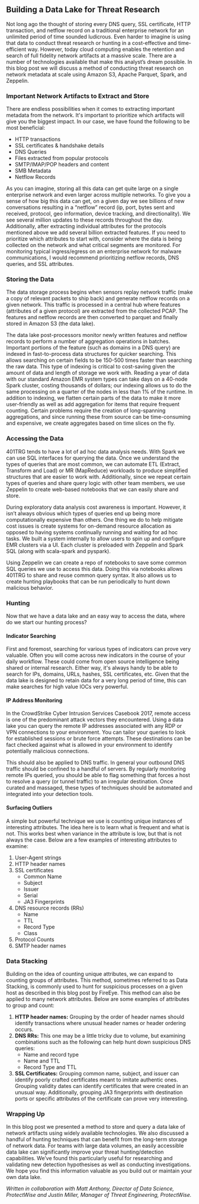 ## Building a Data Lake for Threat Research

Not long ago the thought of storing every DNS query, SSL certificate, HTTP transaction, and netflow record on a traditional enterprise network for an unlimited period of time sounded ludicrous. Even harder to imagine is using that data to conduct threat research or hunting in a cost-effective and time-efficient way. However, today cloud computing enables the retention and search of full fidelity network artifacts at a massive scale. There are a number of technologies available that make this analyst’s dream possible. In this blog post we will discuss a method of conducting threat research on network metadata at scale using Amazon S3, Apache Parquet, Spark, and Zeppelin. 

### Important Network Artifacts to Extract and Store  

There are endless possibilities when it comes to extracting important metadata from the network. It's important to prioritize which artifacts will give you the biggest impact. In our case, we have found the following to be most beneficial:

- HTTP transactions
- SSL certificates & handshake details
- DNS Queries
- Files extracted from popular protocols
- SMTP/IMAP/POP headers and content
- SMB Metadata
- Netflow Records

As you can imagine, storing all this data can get quite large on a single enterprise network and even larger across multiple networks. To give you a sense of how big this data can get, on a given day we see billions of new conversations resulting in a “netflow” record (ip, port, bytes sent and received, protocol, geo information, device tracking, and directionality). We see several million updates to these records throughout the day. Additionally, after extracting individual attributes for the protocols mentioned above we add several billion extracted features. If you need to prioritize which attributes to start with, consider where the data is being collected on the network and what critical segments are monitored. For monitoring typical ingress/egress on an enterprise network for malware communications, I would recommend prioritizing netflow records, DNS queries, and SSL attributes.

### Storing the Data

The data storage process begins when sensors replay network traffic (make a copy of relevant packets to ship back) and generate netflow records on a given network. This traffic is processed in a central hub where features (attributes of a given protocol) are extracted from the collected PCAP. The features and netflow records are then converted to parquet and finally stored in Amazon S3 (the data lake). 

The data lake post-processors monitor newly written features and netflow records to perform a number of aggregation operations in batches. Important portions of the feature (such as domains in a DNS query) are indexed in fast-to-process data structures for quicker searching. This allows searching on certain fields to be 150-500 times faster than searching the raw data. This type of indexing is critical to cost-saving given the amount of data and length of storage we work with. Reading a year of data with our standard Amazon EMR system types can take days on a 40-node Spark cluster, costing thousands of dollars; our indexing allows us to do the same processing on a quarter of the nodes in less than 1% of the runtime. In addition to indexing, we flatten certain parts of the data to make it more user-friendly as well as add aggregation for items that require frequent counting. Certain problems require the creation of long-spanning aggregations, and since running these from source can be time-consuming and expensive, we create aggregates based on time slices on the fly. 

### Accessing the Data

401TRG tends to have a lot of ad hoc data analysis needs. With Spark we can use SQL interfaces for querying the data. Once we understand the types of queries that are most common, we can automate ETL (Extract, Transform and Load) or MR (MapReduce) workloads to produce simplified structures that are easier to work with. Additionally, since we repeat certain types of queries and share query logic with other team members, we use Zeppelin to create web-based notebooks that we can easily share and store.

During exploratory data analysis cost awareness is important. However, it isn’t always obvious which types of queries end up being more computationally expensive than others. One thing we do to help mitigate cost issues is create systems for on-demand resource allocation as opposed to having systems continually running and waiting for ad hoc tasks. We built a system internally to allow users to spin up and configure EMR clusters via a UI. Each cluster is preloaded with Zeppelin and Spark SQL (along with scala-spark and pyspark).

Using Zeppelin we can create a repo of notebooks to save some common SQL queries we use to access this data. Doing this via notebooks allows 401TRG to share and reuse common query syntax. It also allows us to create hunting playbooks that can be run periodically to hunt down malicious behavior. 

### Hunting

Now that we have a data lake and an easy way to access the data, where do we start our hunting process?

#### Indicator Searching

First and foremost, searching for various types of indicators can prove very valuable. Often you will come across new indicators in the course of your daily workflow. These could come from open source intelligence being shared or internal research. Either way, it's always handy to be able to search for IPs, domains, URLs, hashes, SSL certificates, etc. Given that the data lake is designed to retain data for a very long period of time, this can make searches for high value IOCs very powerful. 
 
#### IP Address Monitoring

In the CrowdStrike Cyber Intrusion Services Casebook 2017, remote access is one of the predominant attack vectors they encountered. Using a data lake you can query the remote IP addresses associated with any RDP or VPN connections to your environment. You can tailor your queries to look for established sessions or brute force attempts. These destinations can be fact checked against what is allowed in your environment to identify potentially malicious connections.

This should also be applied to DNS traffic. In general your outbound DNS traffic should be confined to a handful of servers. By regularly monitoring remote IPs queried, you should be able to flag something that forces a host to resolve a query (or tunnel traffic) to an irregular destination. Once curated and massaged, these types of techniques should be automated and integrated into your detection tools.

#### Surfacing Outliers

A simple but powerful technique we use is counting unique instances of interesting attributes. The idea here is to learn what is frequent and what is not. This works best when variance in the attribute is low, but that is not always the case. Below are a few examples of interesting attributes to examine:

1. User-Agent strings
2. HTTP header names
3. SSL certificates
    - Common Name
    - Subject
    - Issuer
    - Serial
    - JA3 Fingerprints
4. DNS resource records (RRs)
    - Name 
    - TTL
    - Record Type
    - Class
4. Protocol Counts
5. SMTP header names

### Data Stacking

Building on the idea of counting unique attributes, we can expand to counting groups of attributes. This method, sometimes referred to as Data Stacking, is commonly used to hunt for suspicious processes on a given host as described in this blog post by FireEye. This method can also be applied to many network attributes. Below are some examples of attributes to group and count:

1. **HTTP header names:** Grouping by the order of header names should identify transactions where unusual header names or header ordering occurs. 
2. **DNS RRs:** This one may be a little tricky due to volume, but examining combinations such as the following can help hunt down suspicious DNS queries:
    - Name and record type
    - Name and TTL
    - Record Type and TTL
3. **SSL Certificates:** Grouping common name, subject, and issuer can identify poorly crafted certificates meant to imitate authentic ones. Grouping validity dates can identify certificates that were created in an unusual way. Additionally, grouping JA3 fingerprints with destination ports or specific attributes of the certificate can prove very interesting.

### Wrapping Up

In this blog post we presented a method to store and query a data lake of network artifacts using widely available technologies. We also discussed a handful of hunting techniques that can benefit from the long-term storage of network data. For teams with large data volumes, an easily accessible data lake can significantly improve your threat hunting/detection capabilities. We’ve found this particularly useful for researching and validating new detection hypothesises as well as conducting investigations. We hope you find this information valuable as you build out or maintain your own data lake.

*Written in collaboration with Matt Anthony, Director of Data Science, ProtectWise and Justin Miller, Manager of Threat Engineering, ProtectWise.*

